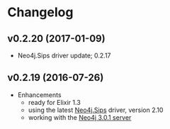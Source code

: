 # Changelog

## v0.2.20 (2017-01-09)
- Neo4j.Sips driver update; 0.2.17

## v0.2.19 (2016-07-26)
- Enhancements
    * ready for Elixir 1.3
    * using the latest [Neo4j.Sips](https://hex.pm/packages/neo4j_sips/0.2.10) driver, version 2.10
    * working with the [Neo4j 3.0.1 server](https://neo4j.com/developer/get-started/)
